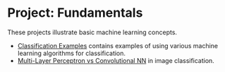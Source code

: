 # Project: Fundamentals

These projects illustrate basic machine learning concepts.

- [Classification Examples](https://github.com/efarish/portfolio/blob/main/fundamentals/Classification_Examples.ipynb) contains examples of using various machine learning algorithms for classification. 
- [Multi-Layer Perceptron vs Convolutional NN](https://github.com/efarish/portfolio/blob/main/fundamentals/MLP_vs_CNN_Classification.ipynb) in image classification.
